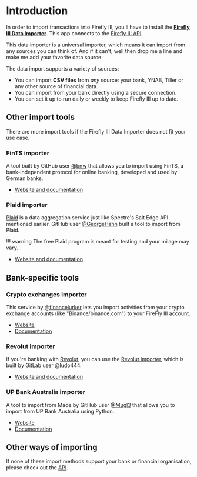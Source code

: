 # Introduction

In order to import transactions into Firefly III, you'll have to install the **[Firefly III Data Importer](../../data-importer/index.md)**. This app connects to the [Firefly III API](https://api-docs.firefly-iii.org/).

This data importer is a universal importer, which means it can import from any sources you can think of. And if it can't, well then drop me a line and make me add your favorite data source.

The data import supports a variety of sources:

- You can import **CSV files** from *any* source: your bank, YNAB, Tiller or any other source of financial data.
- You can import from your bank directly using a secure connection.
- You can set it up to run daily or weekly to keep Firefly III up to date.

## Other import tools

There are more import tools if the Firefly III Data Importer does not fit your use case.

### FinTS importer

A tool built by GitHub user [@bnw](https://github.com/bnw) that allows you to import using FinTS, a bank-independent protocol for online banking, developed and used by German banks. 

- [Website and documentation](https://github.com/bnw/firefly-iii-fints-importer)

### Plaid importer

[Plaid](https://plaid.com/) is a data aggregation service just like Spectre's Salt Edge API mentioned earlier. GitHub user [@GeorgeHahn](https://gitlab.com/GeorgeHahn) built a tool to import from Plaid.

!!! warning
    The free Plaid program is meant for testing and your milage may vary.

- [Website and documentation](https://gitlab.com/GeorgeHahn/firefly-plaid-connector)

## Bank-specific tools

### Crypto exchanges importer

This service by [@financelurker](https://github.com/financelurker) lets you import activities from your crypto exchange accounts (like "Binance/binance.com") to your FireFly III account.

- [Website](https://github.com/financelurker/crypto-trades-firefly-iii)
- [Documentation](https://github.com/financelurker/crypto-trades-firefly-iii)

### Revolut importer

If you're banking with [Revolut](https://www.revolut.com/), you can use the [Revolut importer](https://gitlab.com/ludo444/fireflyrevoluttransactions), which is built by GitLab user [@ludo444](https://gitlab.com/ludo444).

- [Website and documentation](https://gitlab.com/ludo444/fireflyrevoluttransactions)

### UP Bank Australia importer

A tool to import from Made by GitHub user [@Mugl3](https://github.com/Mugl3) that allows you to import from UP Bank Australia using Python.

- [Website](https://github.com/Mugl3/UP_Firefly_API_Connector)
- [Documentation](https://blog.dupreez.id.au/2021/01/automatically-update-firefly-iii-with-up-banking-transactions/)

## Other ways of importing

If none of these import methods support your bank or financial organisation, please check out the [API](../api.md).
